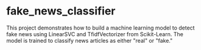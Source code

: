 # fake_news_classifier
This project demonstrates how to build a machine learning model to detect fake news using LinearSVC and TfidfVectorizer from Scikit-Learn. The model is trained to classify news articles as either "real" or "fake."
